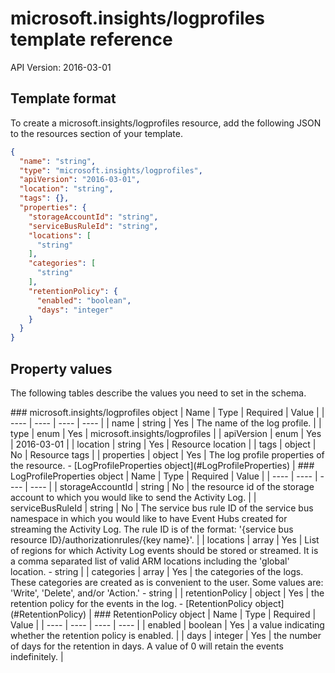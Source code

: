 # microsoft.insights/logprofiles template reference
API Version: 2016-03-01
## Template format

To create a microsoft.insights/logprofiles resource, add the following JSON to the resources section of your template.

```json
{
  "name": "string",
  "type": "microsoft.insights/logprofiles",
  "apiVersion": "2016-03-01",
  "location": "string",
  "tags": {},
  "properties": {
    "storageAccountId": "string",
    "serviceBusRuleId": "string",
    "locations": [
      "string"
    ],
    "categories": [
      "string"
    ],
    "retentionPolicy": {
      "enabled": "boolean",
      "days": "integer"
    }
  }
}
```
## Property values

The following tables describe the values you need to set in the schema.

<a id="microsoft.insights/logprofiles" />
### microsoft.insights/logprofiles object
|  Name | Type | Required | Value |
|  ---- | ---- | ---- | ---- |
|  name | string | Yes | The name of the log profile. |
|  type | enum | Yes | microsoft.insights/logprofiles |
|  apiVersion | enum | Yes | 2016-03-01 |
|  location | string | Yes | Resource location |
|  tags | object | No | Resource tags |
|  properties | object | Yes | The log profile properties of the resource. - [LogProfileProperties object](#LogProfileProperties) |


<a id="LogProfileProperties" />
### LogProfileProperties object
|  Name | Type | Required | Value |
|  ---- | ---- | ---- | ---- |
|  storageAccountId | string | No | the resource id of the storage account to which you would like to send the Activity Log. |
|  serviceBusRuleId | string | No | The service bus rule ID of the service bus namespace in which you would like to have Event Hubs created for streaming the Activity Log. The rule ID is of the format: '{service bus resource ID}/authorizationrules/{key name}'. |
|  locations | array | Yes | List of regions for which Activity Log events should be stored or streamed. It is a comma separated list of valid ARM locations including the 'global' location. - string |
|  categories | array | Yes | the categories of the logs. These categories are created as is convenient to the user. Some values are: 'Write', 'Delete', and/or 'Action.' - string |
|  retentionPolicy | object | Yes | the retention policy for the events in the log. - [RetentionPolicy object](#RetentionPolicy) |


<a id="RetentionPolicy" />
### RetentionPolicy object
|  Name | Type | Required | Value |
|  ---- | ---- | ---- | ---- |
|  enabled | boolean | Yes | a value indicating whether the retention policy is enabled. |
|  days | integer | Yes | the number of days for the retention in days. A value of 0 will retain the events indefinitely. |

